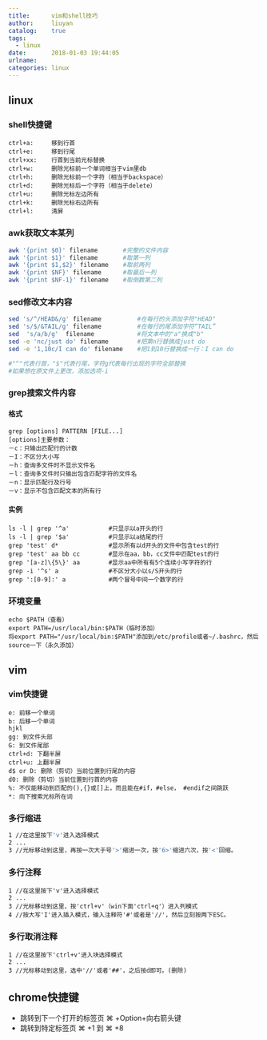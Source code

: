 ```yaml
---
title:      vim和shell技巧
author:     liuyan
catalog:    true
tags:
  - linux 
date:       2018-01-03 19:44:05
urlname:
categories: linux
---
```


## linux

### shell快捷键
```shell
ctrl+a:		移到行首
ctrl+e:		移到行尾
ctrl+xx:	行首到当前光标替换
ctrl+w:		删除光标前一个单词相当于vim里db
ctrl+h:		删除光标前一个字符（相当于backspace）
ctrl+d: 	删除光标后一个字符（相当于delete）
ctrl+u: 	删除光标左边所有
ctrl+k: 	删除光标右边所有
ctrl+l: 	清屏
```

<!-- more -->

### awk获取文本某列
```sh
awk '{print $0}' filename    	#完整的文件内容
awk '{print $1}' filename    	#取第一列
awk '{print $1,$2}' filename 	#取前两列
awk '{print $NF}' filename  	#取最后一列
awk '{print $NF-1}' filename  	#取倒数第二列
```

### sed修改文本内容
```sh
sed 's/^/HEAD&/g' filename          #在每行的头添加字符"HEAD"
sed 's/$/&TAIL/g' filename          #在每行的尾添加字符“TAIL”
sed  's/a/b/g'  filename            #将文本中的"a"换成"b"
sed -e 'nc/just do' filename        #把第n行替换成just do
sed -e '1,10c/I can do' filename    #把1到10行替换成一行：I can do

#"^"代表行首，"$"代表行尾，字符g代表每行出现的字符全部替换
#如果想在原文件上更改，添加选项-i
```

### grep搜索文件内容
#### 格式
```shell
grep [options] PATTERN [FILE...]
[options]主要参数：
－c：只输出匹配行的计数
－I：不区分大小写
－h：查询多文件时不显示文件名
－l：查询多文件时只输出包含匹配字符的文件名
－n：显示匹配行及行号
－v：显示不包含匹配文本的所有行
```

#### 实例
```shell
ls -l | grep '^a'           #只显示以a开头的行
ls -l | grep '$a'           #只显示以a结尾的行
grep 'test' d*              #显示所有以d开头的文件中包含test的行
grep 'test' aa bb cc        #显示在aa，bb，cc文件中匹配test的行
grep '[a-z]\{5\}' aa        #显示aa中所有有5个连续小写字符的行
grep -i '^s' a              #不区分大小以s/S开头的行
grep ':[0-9]:' a            #两个冒号中间一个数字的行
```

### 环境变量
```shell
echo $PATH（查看）
export PATH=/usr/local/bin:$PATH（临时添加）
将export PATH="/usr/local/bin:$PATH"添加到/etc/profile或者~/.bashrc，然后source一下（永久添加）
```



## vim

### vim快捷键
```shell
e: 前移一个单词
b: 后移一个单词
hjkl 
gg: 到文件头部
G: 到文件尾部
ctrl+d: 下翻半屏
ctrl+u: 上翻半屏
d$ or D: 删除（剪切）当前位置到行尾的内容
d0: 删除（剪切）当前位置到行首的内容
%: 不仅能移动到匹配的(),{}或[]上，而且能在#if，#else， #endif之间跳跃
*: 向下搜索光标所在词
```

### 多行缩进
```sh
1 //在这里按下'v'进入选择模式
2 ...
3 //光标移动到这里，再按一次大于号'>'缩进一次，按'6>'缩进六次，按'<'回缩。
```

### 多行注释
```
1 //在这里按下'v'进入选择模式
2 ...
3 //光标移动到这里，按'ctrl+v'（win下面'ctrl+q'）进入列模式
4 //按大写'I'进入插入模式，输入注释符'#'或者是'//'，然后立刻按两下ESC。
```

### 多行取消注释
```
1 //在这里按下'ctrl+v'进入块选择模式
2 ...
3 //光标移动到这里，选中'//'或者'##'，之后按d即可。(删除)
```

## chrome快捷键

- 跳转到下一个打开的标签页 ⌘ +Option+向右箭头键
- 跳转到特定标签页 ⌘ +1 到 ⌘ +8
